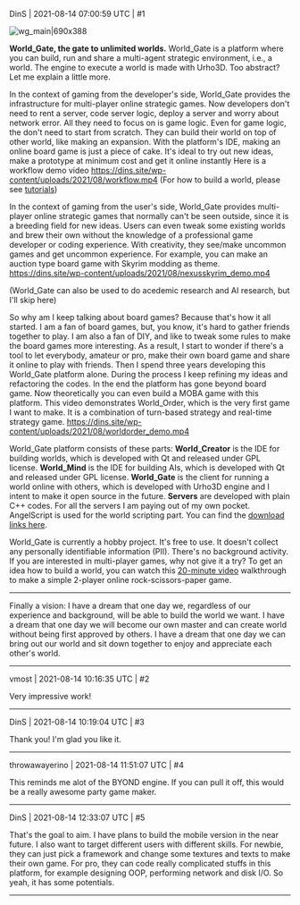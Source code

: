 DinS | 2021-08-14 07:00:59 UTC | #1

![wg_main|690x388](upload://qpcte2nw4QywwdR4EOBlc1Y6kzN.jpeg)

**World_Gate, the gate to unlimited worlds.**
World_Gate is a platform where you can build, run and share a multi-agent strategic environment, i.e., a world. The engine to execute a world is made with Urho3D.
Too abstract? Let me explain a little more.

In the context of gaming from the developer's side, World_Gate provides the infrastructure for multi-player online strategic games.
Now developers don't need to rent a server, code server logic, deploy a server and worry about network error. All they need to focus on is game logic.
Even for game logic, the don't need to start from scratch. They can build their world on top of other world, like making an expansion.
With the platform's IDE, making an online board game is just a piece of cake. It's ideal to try out new ideas, make a prototype at minimum cost and get it online instantly
Here is a workflow demo video
https://dins.site/wp-content/uploads/2021/08/workflow.mp4
(For how to build a world, please see [tutorials](https://dins.site/world-gate-tutorial-index-eng/))     

In the context of gaming from the user's side, World_Gate provides multi-player online strategic games that normally can't be seen outside, since it is a breeding field for new ideas.
Users can even tweak some existing worlds and brew their own without the knowledge of a professional game developer or coding experience.
With creativity, they see/make uncommon games and get uncommon experience.
For example, you can make an auction type board game with Skyrim modding as theme.
https://dins.site/wp-content/uploads/2021/08/nexusskyrim_demo.mp4

(World_Gate can also be used to do acedemic research and AI research, but I'll skip here)

So why am I keep talking about board games? Because that's how it all started.
I am a fan of board games, but, you know, it's hard to gather friends together to play.
I am also a fan of DIY, and like to tweak some rules to make the board games more interesting.
As a result, I start to wonder if there's a tool to let everybody, amateur or pro, make their own board game and share it online to play with friends.
Then I spend three years developing this World_Gate platform alone. During the process I keep refining my ideas and refactoring the codes.
In the end the platform has gone beyond board game. Now theoretically you can even build a MOBA game with this platform.
This video demonstrates World_Order, which is the very first game I want to make. It is a combination of turn-based strategy and real-time strategy game.
https://dins.site/wp-content/uploads/2021/08/worldorder_demo.mp4

World_Gate platform consists of these parts:
**World_Creator** is the IDE for building worlds, which is developed with Qt and released under GPL license.
**World_Mind** is the IDE for building AIs, which is developed with Qt and released under GPL license.
**World_Gate** is the client for running a world online with others, which is developed with Urho3D engine and I intent to make it open source in the future.
**Servers** are developed with plain C++ codes. For all the servers I am paying out of my own pocket.
AngelScript is used for the world scripting part.
You can find the [download links here]( https://dins.site/world-gate-index/).  

World_Gate is currently a hobby project. It's free to use. It doesn't collect any personally identifiable information (PII). There's no background activity.
If you are interested in multi-player games, why not give it a try?
To get an idea how to build a world, you can watch this [20-minute video](https://dins.site/world-gate-creator-tutorial-beginner-12-eng/) walkthrough to make a simple 2-player online rock-scissors-paper game.


_____
Finally a vision:
I have a dream that one day we, regardless of our experience and background, will be able to build the world we want.
I have a dream that one day we will become our own master and can create world without being first approved by others.
I have a dream that one day we can bring out our world and sit down together to enjoy and appreciate each other's world.

-------------------------

vmost | 2021-08-14 10:16:35 UTC | #2

Very impressive work!

-------------------------

DinS | 2021-08-14 10:19:04 UTC | #3

Thank you! I'm glad you like it.

-------------------------

throwawayerino | 2021-08-14 11:51:07 UTC | #4

This reminds me alot of the BYOND engine. If you can pull it off, this would be a really awesome party game maker.

-------------------------

DinS | 2021-08-14 12:33:07 UTC | #5

That's the goal to aim. I have plans to build the mobile version in the near future. 
I also want to target different users with different skills. For newbie, they can just pick a framework and change some textures and texts to make their own game. For pro, they can code really complicated stuffs in this platform, for example designing OOP, performing network and disk I/O.
So yeah, it has some potentials.

-------------------------

